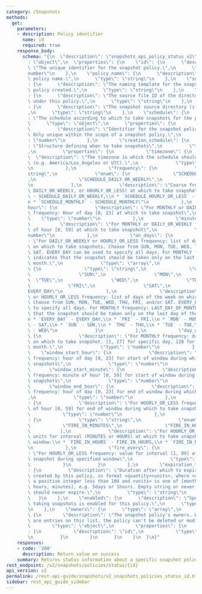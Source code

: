 ```yaml
---
category: /Snapshots
methods:
  get:
    parameters:
    - description: Policy identifier
      name: id
      required: true
    response_body:
      schema: "{\n  \"description\": \"snapshots_api_policy_status_v2\",\n  \"type\"\
        : \"object\",\n  \"properties\": {\n    \"id\": {\n      \"description\":\
        \ \"The unique identifier for the snapshot policy.\",\n      \"type\": \"\
        number\"\n    },\n    \"policy_name\": {\n      \"description\": \"The snapshot\
        \ policy name.\",\n      \"type\": \"string\"\n    },\n    \"snapshot_name_template\"\
        : {\n      \"description\": \"The naming template for the snapshots that this\
        \ policy created.\",\n      \"type\": \"string\"\n    },\n    \"source_file_id\"\
        : {\n      \"description\": \"The source file ID of the directory to snapshot\
        \ under this policy.\",\n      \"type\": \"string\"\n    },\n    \"source_file_path\"\
        : {\n      \"description\": \"The snapshot source directory (if available).\"\
        ,\n      \"type\": \"string\"\n    },\n    \"schedule\": {\n      \"description\"\
        : \"The schedule according to which to take snapshots for the policy.\",\n\
        \      \"type\": \"object\",\n      \"properties\": {\n        \"id\": {\n\
        \          \"description\": \"Identifier for the snapshot policy's schedule.\
        \ Only unique within the scope of a snapshot policy.\",\n          \"type\"\
        : \"number\"\n        },\n        \"creation_schedule\": {\n          \"description\"\
        : \"Structure defining when to take snapshots\",\n          \"type\": \"object\"\
        ,\n          \"properties\": {\n            \"timezone\": {\n            \
        \  \"description\": \"The timezone in which the schedule should be interpreted\
        \ (e.g. America/Los_Angeles or UTC).\",\n              \"type\": \"string\"\
        \n            },\n            \"frequency\": {\n              \"type\": \"\
        string\",\n              \"enum\": [\n                \"SCHEDULE_MONTHLY\"\
        ,\n                \"SCHEDULE_DAILY_OR_WEEKLY\",\n                \"SCHEDULE_HOURLY_OR_LESS\"\
        \n              ],\n              \"description\": \"Coarse frequency (MONTHLY,\
        \ DAILY_OR_WEEKLY, or HOURLY_OR_LESS) at which to take snapshot:\\n * `SCHEDULE_DAILY_OR_WEEKLY`\
        \ - SCHEDULE_DAILY_OR_WEEKLY,\\n * `SCHEDULE_HOURLY_OR_LESS` - SCHEDULE_HOURLY_OR_LESS,\\\
        n * `SCHEDULE_MONTHLY` - SCHEDULE_MONTHLY\"\n            },\n            \"\
        hour\": {\n              \"description\": \"For MONTHLY or DAILY_OR_WEEKLY\
        \ frequency: Hour of day [0, 23] at which to take snapshot\",\n          \
        \    \"type\": \"number\"\n            },\n            \"minute\": {\n   \
        \           \"description\": \"For MONTHLY or DAILY_OR_WEEKLY frequency: minute\
        \ of hour [0, 59] at which to take snapshot\",\n              \"type\": \"\
        number\"\n            },\n            \"on_days\": {\n              \"description\"\
        : \"For DAILY_OR_WEEKLY or HOURLY_OR_LESS frequency: list of days of the week\
        \ on which to take snapshots. Choose from SUN, MON, TUE, WED, THU, FRI, and/or\
        \ SAT. EVERY_DAY can be used to specify all days. For MONTHLY frequency: LAST_DAY_OF_MONTH\
        \ indicates that the snapshot should be taken only on the last day of the\
        \ month.\",\n              \"type\": \"array\",\n              \"items\":\
        \ {\n                \"type\": \"string\",\n                \"enum\": [\n\
        \                  \"SUN\",\n                  \"MON\",\n                \
        \  \"TUE\",\n                  \"WED\",\n                  \"THU\",\n    \
        \              \"FRI\",\n                  \"SAT\",\n                  \"\
        EVERY_DAY\"\n                ],\n                \"description\": \"For DAILY_OR_WEEKLY\
        \ or HOURLY_OR_LESS frequency: list of days of the week on which to take snapshots.\
        \ Choose from SUN, MON, TUE, WED, THU, FRI, and/or SAT. EVERY_DAY can be used\
        \ to specify all days. For MONTHLY frequency: LAST_DAY_OF_MONTH indicates\
        \ that the snapshot should be taken only on the last day of the month.:\\\
        n * `EVERY_DAY` - EVERY_DAY,\\n * `FRI` - FRI,\\n * `MON` - MON,\\n * `SAT`\
        \ - SAT,\\n * `SUN` - SUN,\\n * `THU` - THU,\\n * `TUE` - TUE,\\n * `WED`\
        \ - WED\"\n              }\n            },\n            \"day_of_month\":\
        \ {\n              \"description\": \"For MONTHLY frequency: day of month\
        \ on which to take snapshot. [1, 27] for specific day, 128 for last day of\
        \ month.\",\n              \"type\": \"number\"\n            },\n        \
        \    \"window_start_hour\": {\n              \"description\": \"For HOURLY_OR_LESS\
        \ frequency: hour of day [0, 23] for start of window during which to take\
        \ snapshots\",\n              \"type\": \"number\"\n            },\n     \
        \       \"window_start_minute\": {\n              \"description\": \"For HOURLY_OR_LESS\
        \ frequency: minute of hour [0, 59] for start of window during which to take\
        \ snapshots\",\n              \"type\": \"number\"\n            },\n     \
        \       \"window_end_hour\": {\n              \"description\": \"For HOURLY_OR_LESS\
        \ frequency: hour of day [0, 23] for end of window during which to take snapshots)\"\
        ,\n              \"type\": \"number\"\n            },\n            \"window_end_minute\"\
        : {\n              \"description\": \"For HOURLY_OR_LESS frequency: minute\
        \ of hour [0, 59] for end of window during which to take snapshots\",\n  \
        \            \"type\": \"number\"\n            },\n            \"fire_every_interval\"\
        : {\n              \"type\": \"string\",\n              \"enum\": [\n    \
        \            \"FIRE_IN_MINUTES\",\n                \"FIRE_IN_HOURS\"\n   \
        \           ],\n              \"description\": \"For HOURLY_OR_LESS frequency:\
        \ units for interval (MINUTES or HOURS) at which to take snapshot during specified\
        \ window:\\n * `FIRE_IN_HOURS` - FIRE_IN_HOURS,\\n * `FIRE_IN_MINUTES` - FIRE_IN_MINUTES\"\
        \n            },\n            \"fire_every\": {\n              \"description\"\
        : \"For HOURLY_OR_LESS frequency: value for interval [1, 99] at which to take\
        \ snapshot during specified window\",\n              \"type\": \"number\"\n\
        \            }\n          }\n        },\n        \"expiration_time_to_live\"\
        : {\n          \"description\": \"Duration after which to expire snapshots\
        \ created by this policy, in format <quantity><units>, where <quantity> is\
        \ a positive integer less than 100 and <units> is one of [months, weeks, days,\
        \ hours, minutes], e.g. 5days or 1hours. Empty string or never indicates snapshots\
        \ should never expire.\",\n          \"type\": \"string\"\n        }\n   \
        \   }\n    },\n    \"enabled\": {\n      \"description\": \"Specifies whether\
        \ taking snapshots is enabled for this policy.\",\n      \"type\": \"boolean\"\
        \n    },\n    \"owners\": {\n      \"type\": \"array\",\n      \"items\":\
        \ {\n        \"description\": \"The snapshot policy's owners. While there\
        \ are entries on this list, the policy can't be deleted or modified.\",\n\
        \        \"type\": \"object\",\n        \"properties\": {\n          \"id\"\
        : {\n            \"description\": \"id\",\n            \"type\": \"string\"\
        \n          }\n        }\n      }\n    }\n  }\n}"
    responses:
    - code: '200'
      description: Return value on success
    summary: Returns status information about a specific snapshot policy.
rest_endpoint: /v2/snapshots/policies/status/{id}
api_version: v2
permalink: /rest-api-guide/snapshots/v2_snapshots_policies_status_id.html
sidebar: rest_api_guide_sidebar
---
```

